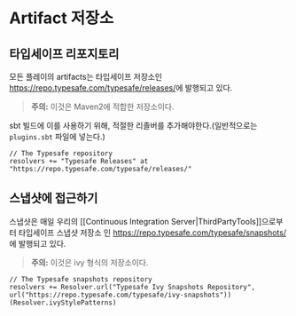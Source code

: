 <!--- Copyright (C) 2009-2015 Typesafe Inc. <http://www.typesafe.com> -->
# Artifact 저장소

## 타입세이프 리포지토리

모든 플레이의 artifacts는 타입세이프 저장소인 <https://repo.typesafe.com/typesafe/releases/>에 발행되고 있다.

> **주의:** 이것은 Maven2에 적합한 저장소이다.

sbt 빌드에 이를 사용하기 위해, 적절한 리졸버를 추가해야한다.(일반적으로는 `plugins.sbt` 파일에 넣는다.)

```
// The Typesafe repository
resolvers += "Typesafe Releases" at "https://repo.typesafe.com/typesafe/releases/"
```

## 스냅샷에 접근하기

스냅샷은 매일 우리의 [[Continuous Integration Server|ThirdPartyTools]]으로부터 타입세이프 스냅샷 저장소 인 <https://repo.typesafe.com/typesafe/snapshots/>에 발행되고 있다.

> **주의:** 이것은 ivy 형식의 저장소이다.

```
// The Typesafe snapshots repository
resolvers += Resolver.url("Typesafe Ivy Snapshots Repository", url("https://repo.typesafe.com/typesafe/ivy-snapshots"))(Resolver.ivyStylePatterns)
```

